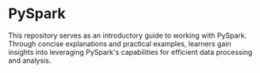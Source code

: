 # PySpark
This repository serves as an introductory guide to working with PySpark. Through concise explanations and practical examples, learners gain insights into leveraging PySpark's capabilities for efficient data processing and analysis.
